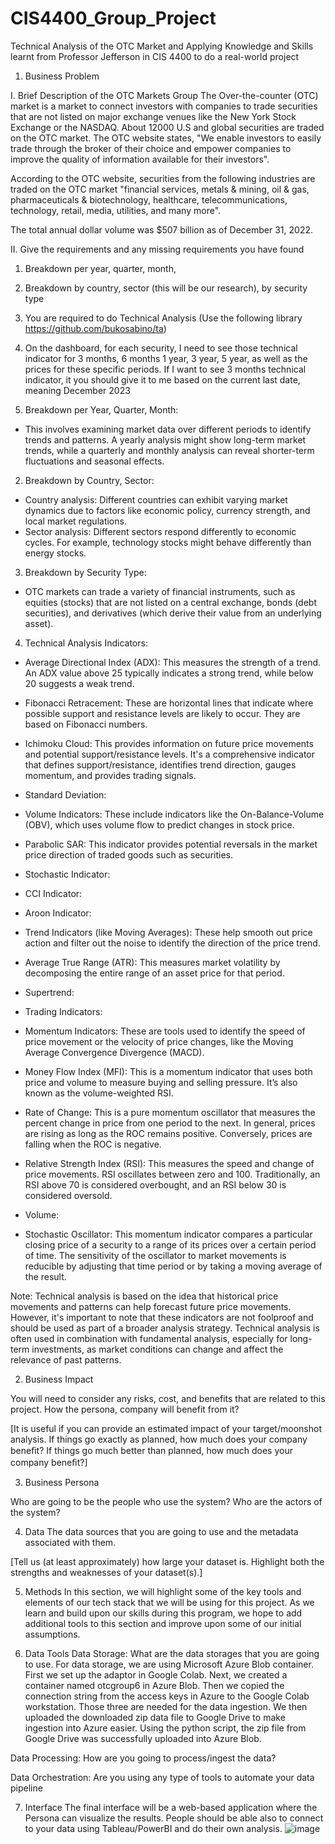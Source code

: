 # CIS4400_Group_Project
Technical Analysis of the OTC Market and Applying Knowledge and Skills learnt from Professor Jefferson in CIS 4400 to do a real-world project

1)	Business Problem
   
I. Brief Description of the OTC Markets Group 
The Over-the-counter (OTC) market is a market to connect investors with companies to trade securities that are not listed on major exchange venues like the New York Stock Exchange or the NASDAQ. About 12000 U.S and global securities are traded on the OTC market. The OTC website states, "We enable investors to easily trade through the broker of their choice and empower companies to improve the quality of information available for their investors". 

According to the OTC website, securities from the following industries are traded on the OTC market "financial services, metals & mining, oil & gas, pharmaceuticals & biotechnology, healthcare, telecommunications, technology, retail, media, utilities, and many more".

The total annual dollar volume was $507 billion as of December 31, 2022.

II. Give the requirements and any missing requirements you have found
1. Breakdown per year, quarter, month, 
2. Breakdown by country, sector (this will be our research), by security type
3. You are required to do Technical Analysis (Use the following library https://github.com/bukosabino/ta)
4. On the dashboard, for each security, I need to see those technical indicator for 3 months, 6 months 1 year, 3 year, 5 year, as well as the prices for these specific periods. If I want to see 3 months technical indicator, it you should give it to me based on the current last date, meaning December 2023

1.  Breakdown per Year, Quarter, Month:  
- This involves examining market data over different periods to identify trends and patterns. A  yearly analysis might show long-term market trends, while a quarterly and monthly analysis can reveal shorter-term fluctuations and seasonal effects. 

2.  Breakdown by Country, Sector:  
- Country analysis: Different countries can exhibit varying market dynamics due to factors like economic policy, currency strength, and local market regulations. 
-  Sector analysis: Different sectors respond differently to economic cycles. For example, technology stocks might behave differently than energy stocks. 

3.  Breakdown by Security Type:  
- OTC markets can trade a variety of financial instruments, such as equities (stocks)  that are not listed on a central exchange,  bonds  (debt securities), and derivatives  (which derive their value from an underlying asset). 

4.  Technical Analysis Indicators:
-  Average Directional Index (ADX): This measures the strength of a trend. An ADX value above 25 typically indicates a strong trend, while below 20 suggests a weak trend.

-  Fibonacci Retracement: These are horizontal lines that indicate where possible support and resistance levels are likely to occur. They are based on Fibonacci numbers. 

-  Ichimoku Cloud: This provides information on future price movements and potential support/resistance levels. It's a comprehensive indicator that defines support/resistance, identifies trend direction, gauges momentum, and provides trading signals.

-  Standard Deviation:
  
-  Volume Indicators: These include indicators like the On-Balance-Volume (OBV), which uses volume flow to predict changes in stock price.

-  Parabolic SAR: This indicator provides potential reversals in the market price direction of traded goods such as securities. 

-  Stochastic Indicator:

-  CCI Indicator:

-  Aroon Indicator:

-  Trend Indicators (like Moving Averages): These help smooth out price action and filter out the noise to identify the direction of the price trend. 

-  Average True Range (ATR): This measures market volatility by decomposing the entire range of an asset price for that period.

-  Supertrend:

-  Trading Indicators:

-  Momentum Indicators: These are tools used to identify the speed of price movement or the velocity of price changes, like the Moving Average Convergence Divergence (MACD). 

-  Money Flow Index (MFI): This is a momentum indicator that uses both price and volume to measure buying and selling pressure. It’s also known as the volume-weighted RSI. 

-  Rate of Change: This is a pure momentum oscillator that measures the percent change in price from one period to the next. In general, prices are rising as long as the ROC remains positive. Conversely, prices are falling when the ROC is negative. 
  
-  Relative Strength Index (RSI): This measures the speed and change of price movements. RSI oscillates between zero and 100. Traditionally, an RSI above 70 is considered overbought, and an RSI below 30 is considered oversold.

-  Volume: 
  
-  Stochastic Oscillator: This momentum indicator compares a particular closing price of a security to a range of its prices over a certain period of time. The sensitivity of the oscillator to market movements is reducible by adjusting that time period or by taking a moving average of the result. 

Note: Technical analysis is based on the idea that historical price movements and patterns can help forecast future price movements. However, it's important to note that these indicators are not foolproof and should be used as part of a broader analysis strategy. Technical analysis is often used in combination with fundamental analysis, especially for long-term investments, as market conditions can change and affect the relevance of past patterns. 
 
2)	Business Impact
 
 You will need to consider any risks, cost, and benefits that are related to this project.  How the persona, company will benefit from it? 
 
[It is useful if you can provide an estimated impact of your target/moonshot analysis. If things go exactly as planned, how much does your company beneﬁt? If things go much better than planned, how much does your company beneﬁt?]
 
 
3)	Business Persona 
 
Who are going to be the people who use the system? Who are the actors of the system?  

4)	Data
The data sources that you are going to use and the metadata associated with them. 
 
 
[Tell us (at least approximately) how large your dataset is. Highlight both the strengths and weaknesses of your dataset(s).]
 
 
5)	Methods
In this section, we will highlight some of the key tools and elements of our tech stack that we will be using for this project. As we learn and build upon our skills during this program, we hope to add additional tools to this section and improve upon some of our initial assumptions.

6)	Data Tools 
Data Storage: What are the data storages that you are going to use.
For data storage, we are using Microsoft Azure Blob container.
First we set up the adaptor in Google Colab. Next, we created a container named otcgroup6 in Azure Blob. Then we copied the connection string from the access keys in Azure to the Google Colab workstation. Those three are needed for the data ingestion.
We then uploaded the downloaded zip data file to Google Drive to make ingestion into Azure easier.
Using the python script, the zip file from Google Drive was successfully uploaded into Azure Blob.  
 
Data Processing: How are you going to process/ingest the data? 
 
Data Orchestration: Are you using any type of tools to automate your data pipeline
 
7)	Interface
The final interface will be a web-based application where the Persona can visualize the results.  People should be able also to connect to your  data using Tableau/PowerBI and do their own analysis.
![image](https://github.com/ktenzin1/CIS4400_Group_Project/assets/137533073/4d89f825-99a6-4f00-bd49-1911e35fd8b7)

